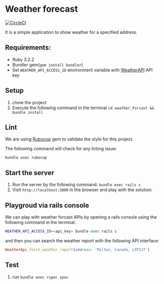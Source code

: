 # Weather forecast

[![CircleCI](https://dl.circleci.com/status-badge/img/gh/kuldeepaggarwal/weather_forecast/tree/main.svg?style=svg&circle-token=eb7bbd9a7e13f039ecccc4a51579584b3d16a159)](https://dl.circleci.com/status-badge/redirect/gh/kuldeepaggarwal/weather_forecast/tree/main)

It is a simple application to show weather for a specified address.

## Requirements:

- Ruby 3.2.2
- Bundler gem(`gem install bundler`)
- Set `WEATHER_API_ACCESS_ID` environment variable with [WeatherAPI](https://www.weatherapi.com/) API key

## Setup

1. clone the project
2. Execute the following command in the terminal `cd weather_forcast && bundle install`

## Lint

We are using [Rubocop](https://github.com/rubocop/rubocop) gem to validate the style for this project.

The following command will check for any linting issue:

```
bundle exec rubocop
```

## Start the server

1. Run the server by the following command:
    `bundle exec rails s`
2. Visit `http://localhost:3000` in the browser and play with the solution.

## Playgroud via rails console

We can play with weather forcast APIs by opening a rails console using the following command in the terminal.

```sh
WEATHER_API_ACCESS_ID=<api_key> bundle exec rails c
```

and then you can search the weather report with the following API interface:

```rb
WeatherApi.fetch_weather_report(address: 'Milton, Canada, L9T5J7')
```

## Test

1. run `bundle exec rspec spec`
